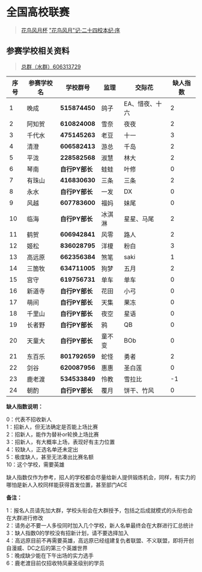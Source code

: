 全国高校联赛
=============
> [花鸟风月杯](hnfy.md)
["花鸟风月"记·二十四校本纪·序](bj.md)

## 参赛学校相关资料 
> [总群（水群）606313729](https://jq.qq.com/?_wv=1027&k=5AtCCIw)

 序号 | 参赛学校名 | 学校群号 | 监理  | 交际花      | 缺人指数 
 ---|---------|---------------|-----|----------|----- 
 1  | 晚成    | **515874450** | 鸽子  | EA、惜夜、十六 | 2    
 2  | 阿知贺  | **610824008** | 雪奈  | 夜夜      | 2    
 3  | 千代水  | **475145263** | 老豆  | 十一       | 3    
 4  | 清澄    | **606582413** | 游总  | 千岛       | 2    
 5  | 平泷    | **228582568** | 淑慧  | 林大       | 2   
 6  | 琴南    | **自行PY部长** | 蛙蛙  | 叶修       | 0    
 7  | 有珠山  | **416830630** | 三条  | 三条       | 2    
 8  | 永水    | **自行PY部长** | 一发  | DX       | 0    
 9  | 风越    | **607783600** | 福妈  | 妹尾       | 0    
 10 | 临海    | **自行PY部长** | 冰淇淋 | 星星、马尾    | 2    
 11 | 鹤贺    | **606942841** | 风零  | 路人       | 2    
 12 | 姬松    | **836028795** | 洋榎  | 粉白       | 3    
 13 | 高远原  | **662356384** | 煞笔  | saki     | 1   
 14 | 三箇牧  | **634711005** | 狗梦  | 五月       | 2    
 15 | 宫守    | **619756731** | 单车  | 单车       | 0    
 16 | 新道寺  | **自行PY部长** | 花田  | 小弓       | 0    
 17 | 萌间  | **自行PY部长**  | 天集  | 果冻       | 0    
 18 | 千里山  | **自行PY部长**  | 夜空  | 星语       | 0    
 19 | 长者野  | **自行PY部长**  | 鸦   | QB      | 0    
 20 | 天童大  | **自行PY部长**  | 童不变  | BOb       | 0    
 21 | 东百乐  | **801792659** | 蛇怪  | 勇者       | 2    
 22 | 剑谷    | **620087956** | 惠惠  | 圣白莲      | 0    
 23 | 鹿老渡  | **534533849** | 怜教  | 雪拉比      | -1    
 24 | 朝酌    | **自行PY部长** | 覆月  | 饼干、竹风    | 0   

**缺人指数说明：**

0：代表不招收新人  
1：招新人，但无法确定是否能上场比赛  
2：招新人，能作为替补or轮换上场比赛  
3：招新人，有大概率上场，表现好有主力位置  
4：较缺人，正选名单还未定出  
5：极度缺人，甚至无法凑出比赛名额  
10：这个学校，需要英雄  

缺人指数仅作为参考，招人的学校都会尽量给新人提供锻炼机会，同样，有实力的哪怕是新人入校同样能获得首发位置，甚至部门ACE

**备注：**

1：报名人员请先加大群，学校头衔会在大群授予，包括之后成就模式的头衔也会在大群进行修改  
2：请务必不要一人多役同时加入几个学校，新人名单最终会在大群进行汇总统计  
3：缺人指数0的学校没有招新计划，请不要选择加入  
4：高远原目前不再需要英雄，高远原已经组建复仇者联盟、不义联盟，即将开创自漫威、DC之后的第三个英雄世界  
5：晚成缺少能在下午出场的实力选手   
6：鹿老渡目前仅招收特凤豪圣级别的学员  


